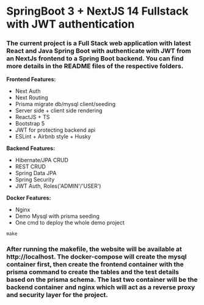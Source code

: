 # SpringBoot 3 + NextJS 14 Fullstack with JWT authentication

### The current project is a Full Stack web application with latest React and Java Spring Boot with authenticate with JWT from an NextJs frontend to a Spring Boot backend. You can find more details in the README files of the respective folders.

**Frontend Features:**
- Next Auth
- Next Routing
- Prisma migrate db/mysql client/seeding
- Server side + client side rendering
- ReactJS + TS
- Bootstrap 5
- JWT for protecting backend api
- ESLint + Airbnb style + Husky

**Backend Features:**
- Hibernate/JPA CRUD
- REST CRUD
- Spring Data JPA
- Spring Security
- JWT Auth, Roles('ADMIN'/'USER')

**Docker Features:**
- Nginx
- Demo Mysql with prisma seeding
- One cmd to deploy the whole demo project

```
make
```
###  After running the makefile, the website will be available at http://localhost. The docker-compose will create the mysql container first, then create the frontend container with the prisma command to create the tables and the test details based on the prisma schema. The last two container will be the backend container and nginx which will act as a reverse proxy and security layer for the project.